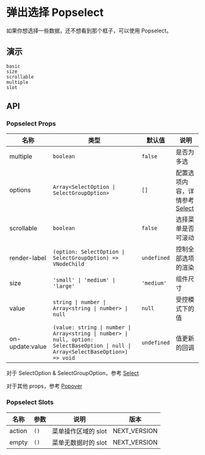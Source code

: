 # 弹出选择 Popselect

如果你想选择一些数据，还不想看到那个框子，可以使用 Popselect。

## 演示

```demo
basic
size
scrollable
multiple
slot
```

## API

### Popselect Props

| 名称 | 类型 | 默认值 | 说明 |
| --- | --- | --- | --- |
| multiple | `boolean` | `false` | 是否为多选 |
| options | `Array<SelectOption \| SelectGroupOption>` | `[]` | 配置选项内容，详情参考 [Select](select#SelectOption-Properties) |
| scrollable | `boolean` | `false` | 选择菜单是否可滚动 |
| render-label | `(option: SelectOption \| SelectGroupOption) => VNodeChild` | `undefined` | 控制全部选项的渲染 |
| size | `'small' \| 'medium' \| 'large'` | `'medium'` | 组件尺寸 |
| value | `string \| number \| Array<string \| number> \| null` | `null` | 受控模式下的值 |
| on-update:value | `(value: string \| number \| Array<string \| number> \| null, option: SelectBaseOption \| null \| Array<SelectBaseOption>) => void` | `undefined` | 值更新的回调 |

对于 SelectOption & SelectGroupOption，参考 [Select](select#SelectOption-Properties)

对于其他 props，参考 [Popover](popover#Popover-Props)

### Popselect Slots

| 名称   | 参数 | 说明                | 版本         |
| ------ | ---- | ------------------- | ------------ |
| action | `()` | 菜单操作区域的 slot | NEXT_VERSION |
| empty  | `()` | 菜单无数据时的 slot | NEXT_VERSION |
